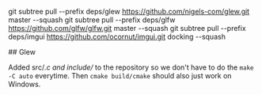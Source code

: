 git subtree pull --prefix deps/glew https://github.com/nigels-com/glew.git master --squash
git subtree pull --prefix deps/glfw https://github.com/glfw/glfw.git master --squash
git subtree pull --prefix deps/imgui https://github.com/ocornut/imgui.git docking --squash

## Glew

Added src/*.c and include/* to the repository so we don't have to do the `make -C auto` everytime. Then `cmake build/cmake` should also just work on Windows.
